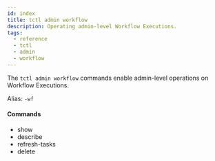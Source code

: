 ```yaml
---
id: index
title: tctl admin workflow
description: Operating admin-level Workflow Executions.
tags:
  - reference
  - tctl
  - admin
  - workflow
---
```


The `tctl admin workflow` commands enable admin-level operations on Workflow Executions.

Alias: `-wf`

#### Commands
- show
- describe
- refresh-tasks
- delete
